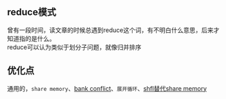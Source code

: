 ## reduce模式
曾有一段时间，读文章的时候总遇到reduce这个词，有不明白什么意思，后来才知道指的是什么。  
reduce可以认为类似于划分子问题，就像归并排序  
## 优化点
通用的，`share memory`、[bank conflict](https://lmtss.github.io/page.html?path=CUDA/bank%20conflict)、`展开循环`、[shfl替代share memory](https://lmtss.github.io/page.html?path=CUDA/warp级别指令)